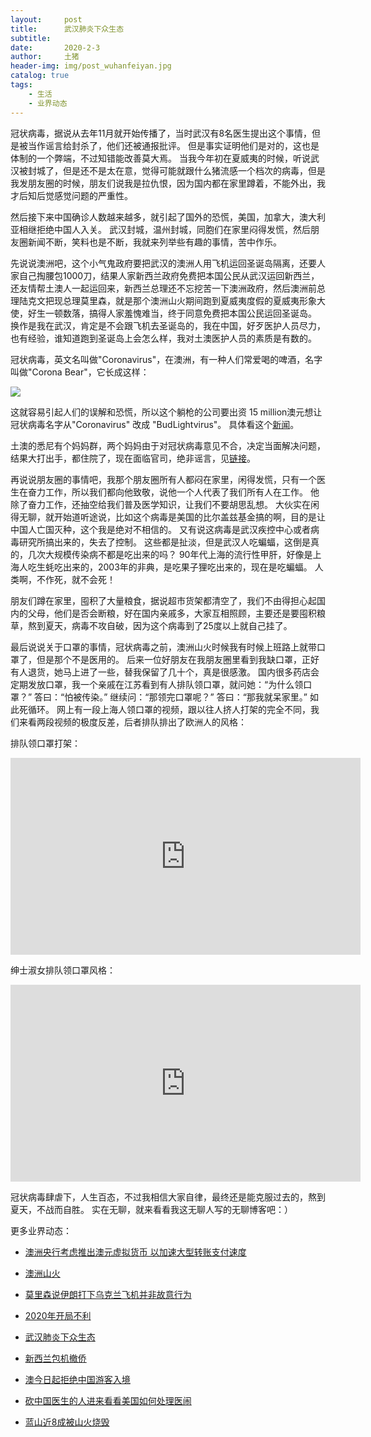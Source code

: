 ```yaml
---
layout:     post
title:      武汉肺炎下众生态
subtitle:   
date:       2020-2-3
author:     土猪
header-img: img/post_wuhanfeiyan.jpg
catalog: true
tags:
    - 生活
    - 业界动态
---
```



冠状病毒，据说从去年11月就开始传播了，当时武汉有8名医生提出这个事情，但是被当作谣言给封杀了，他们还被通报批评。 但是事实证明他们是对的，这也是体制的一个弊端，不过知错能改善莫大焉。 当我今年初在夏威夷的时候，听说武汉被封城了，但是还不是太在意，觉得可能就跟什么猪流感一个档次的病毒，但是我发朋友圈的时候，朋友们说我是拉仇恨，因为国内都在家里蹲着，不能外出，我才后知后觉感觉问题的严重性。



然后接下来中国确诊人数越来越多，就引起了国外的恐慌，美国，加拿大，澳大利亚相继拒绝中国人入关。 武汉封城，温州封城，同胞们在家里闷得发慌，然后朋友圈新闻不断，笑料也是不断，我就来列举些有趣的事情，苦中作乐。



先说说澳洲吧，这个小气鬼政府要把武汉的澳洲人用飞机运回圣诞岛隔离，还要人家自己掏腰包1000刀，结果人家新西兰政府免费把本国公民从武汉运回新西兰，还友情帮土澳人一起运回来，新西兰总理还不忘挖苦一下澳洲政府，然后澳洲前总理陆克文把现总理莫里森，就是那个澳洲山火期间跑到夏威夷度假的夏威夷形象大使，好生一顿数落，搞得人家羞愧难当，终于同意免费把本国公民运回圣诞岛。 换作是我在武汉，肯定是不会跟飞机去圣诞岛的，我在中国，好歹医护人员尽力，也有经验，谁知道跑到圣诞岛上会怎么样，我对土澳医护人员的素质是有数的。



冠状病毒，英文名叫做"Coronavirus"，在澳洲，有一种人们常爱喝的啤酒，名字叫做"Corona Bear"，它长成这样：

![](https://specials-images.forbesimg.com/imageserve/5e325c56f133f400076b17b9/960x0.jpg?fit=scale)


这就容易引起人们的误解和恐慌，所以这个躺枪的公司要出资 15 million澳元想让冠状病毒名字从"Coronavirus" 改成 "BudLightvirus"。 具体看这个[新闻](https://www.burrardstreetjournal.com/corona-offer-15-million-to-change-coronavirus-name-to-budlightvirus/)。




土澳的悉尼有个妈妈群，两个妈妈由于对冠状病毒意见不合，决定当面解决问题，结果大打出手，都住院了，现在面临官司，绝非谣言，见[链接](https://www.abc.net.au/news/2020-02-03/coronavirus-online-argument-turns-violent-sydney-women-charged/11924980)。



再说说朋友圈的事情吧，我那个朋友圈所有人都闷在家里，闲得发慌，只有一个医生在奋力工作，所以我们都向他致敬，说他一个人代表了我们所有人在工作。 他除了奋力工作，还抽空给我们普及医学知识，让我们不要胡思乱想。 大伙实在闲得无聊，就开始道听途说，比如这个病毒是美国的比尔盖兹基金搞的啊，目的是让中国人亡国灭种，这个我是绝对不相信的。 又有说这病毒是武汉疾控中心或者病毒研究所搞出来的，失去了控制。 这些都是扯淡，但是武汉人吃蝙蝠，这倒是真的，几次大规模传染病不都是吃出来的吗？ 90年代上海的流行性甲肝，好像是上海人吃生蚝吃出来的，2003年的非典，是吃果子狸吃出来的，现在是吃蝙蝠。 人类啊，不作死，就不会死！





朋友们蹲在家里，囤积了大量粮食，据说超市货架都清空了，我们不由得担心起国内的父母，他们是否会断粮，好在国内亲戚多，大家互相照顾，主要还是要囤积粮草，熬到夏天，病毒不攻自破，因为这个病毒到了25度以上就自己挂了。





最后说说关于口罩的事情，冠状病毒之前，澳洲山火时候我有时候上班路上就带口罩了，但是那个不是医用的。 后来一位好朋友在我朋友圈里看到我缺口罩，正好有人退货，她马上进了一些，替我保留了几十个，真是很感激。 国内很多药店会定期发放口罩，我一个亲戚在江苏看到有人排队领口罩，就问她：“为什么领口罩？” 答曰：“怕被传染。” 继续问：“那领完口罩呢？” 答曰：“那我就呆家里。” 如此死循环。  网上有一段上海人领口罩的视频，跟以往人挤人打架的完全不同，我们来看两段视频的极度反差，后者排队排出了欧洲人的风格：



排队领口罩打架：

<iframe width="560" height="315" src="https://www.youtube.com/embed/LDahGeyTrIA" frameborder="0" allow="accelerometer; autoplay; encrypted-media; gyroscope; picture-in-picture" allowfullscreen></iframe>



绅士淑女排队领口罩风格：


<iframe width="560" height="315" src="https://www.youtube.com/embed/DzqTUz2BxhM" frameborder="0" allow="accelerometer; autoplay; encrypted-media; gyroscope; picture-in-picture" allowfullscreen></iframe>



冠状病毒肆虐下，人生百态，不过我相信大家自律，最终还是能克服过去的，熬到夏天，不战而自胜。  实在无聊，就来看看我这无聊人写的无聊博客吧：）


更多业界动态：

- [澳洲央行考虑推出澳元虚拟货币 以加速大型转账支付速度](http://livinginau.life/2020/01/12/%E6%BE%B3%E6%B4%B2%E5%A4%AE%E8%A1%8C%E8%80%83%E8%99%91%E6%8E%A8%E5%87%BA%E6%BE%B3%E5%85%83%E8%99%9A%E6%8B%9F%E8%B4%A7%E5%B8%81/)

- [澳洲山火](http://livinginau.life/2020/01/11/%E6%BE%B3%E6%B4%B2%E5%B1%B1%E7%81%AB/)

- [莫里森说伊朗打下乌克兰飞机并非故意行为](http://livinginau.life/2020/01/11/%E4%BC%8A%E6%9C%97%E6%89%93%E4%B8%8B%E4%B9%8C%E5%85%8B%E5%85%B0%E9%A3%9E%E6%9C%BA%E5%B9%B6%E9%9D%9E%E6%95%85%E6%84%8F%E8%A1%8C%E4%B8%BA/)

- [2020年开局不利](http://livinginau.life/2020/02/06/2020%E5%BC%80%E5%B1%80%E4%B8%8D%E5%88%A9/)

- [武汉肺炎下众生态](http://livinginau.life/2020/02/03/%E6%AD%A6%E6%B1%89%E8%82%BA%E7%82%8E%E4%B8%8B%E4%BC%97%E7%94%9F%E6%80%81/)

- [新西兰包机撤侨](http://livinginau.life/2020/02/03/%E6%96%B0%E8%A5%BF%E5%85%B0%E5%B0%86%E5%8C%85%E6%9C%BA%E6%8A%8A%E6%BE%B3%E6%B4%B2%E5%92%8C%E6%96%B0%E8%A5%BF%E5%85%B0%E5%85%AC%E6%B0%91%E5%B8%A6%E7%A6%BB%E6%AD%A6%E6%B1%89%E5%89%8D%E5%BE%80%E6%96%B0%E8%A5%BF%E5%85%B0/)

- [澳今日起拒绝中国游客入境](http://livinginau.life/2020/02/01/%E6%BE%B3%E6%B4%B2%E4%BB%8E%E4%BB%8A%E6%97%A5%E8%B5%B7%E6%8B%92%E7%BB%9D%E4%BB%8E%E4%B8%AD%E5%9B%BD%E6%9D%A5%E7%9A%84%E4%BA%BA%E5%85%A5%E5%A2%83/)

- [砍中国医生的人进来看看美国如何处理医闹](http://livinginau.life/2020/01/30/%E7%A0%8D%E4%B8%AD%E5%9B%BD%E5%8C%BB%E7%94%9F%E7%9A%84/)

- [蓝山近8成被山火烧毁](http://livinginau.life/2020/01/20/%E8%93%9D%E5%B1%B1%E8%BF%91%E5%85%AB%E6%88%90%E8%A2%AB%E6%9E%97%E7%81%AB%E7%83%A7%E6%AF%81/)



